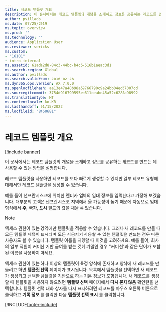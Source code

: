 ```yaml
---
title: 레코드 템플릿 개요
description: 이 문서에서는 레코드 템플릿의 개념을 소개하고 정보를 공유하는 레코드를 만드는 데 사용할 수 있는 방법을 설명합니다.
author: pvillads
ms.date: 07/25/2019
ms.topic: overview
ms.prod: ''
ms.technology: ''
audience: Application User
ms.reviewer: sericks
ms.custom:
- "16101"
- intro-internal
ms.assetid: 61ada2d8-84c3-44bc-b4c5-516b1aeac3d1
ms.search.region: Global
ms.author: pvillads
ms.search.validFrom: 2016-02-28
ms.dyn365.ops.version: AX 7.0.0
ms.openlocfilehash: aa13e47a48b98a59766790c9a24bb04ed67007cd
ms.sourcegitcommit: 3754d916799595eb611ceabe45a52c6280a98992
ms.translationtype: HT
ms.contentlocale: ko-KR
ms.lasthandoff: 01/15/2022
ms.locfileid: "8460681"
---
```

# <a name="record-templates-overview"></a>레코드 템플릿 개요

[!include [banner](../includes/banner.md)]

이 문서에서는 레코드 템플릿의 개념을 소개하고 정보를 공유하는 레코드를 만드는 데 사용할 수 있는 방법을 설명합니다.

레코드 템플릿을 사용하면 레코드를 보다 빠르게 생성할 수 있지만 일부 레코드 유형에 대해서만 레코드 템플릿을 생성할 수 있습니다.

예를 들어 샌프란시스코에 위치한 렌터카 업체의 임대 정보를 입력한다고 가정해 보겠습니다. 대부분의 고객은 샌프란시스코 지역에서 올 가능성이 높기 때문에 자동으로 임대 형식에서 **주**, **국가**, **도시** 필드의 값을 채울 수 있습니다.

> [!NOTE]
> 액세스 권한이 있는 영역에만 템플릿을 적용할 수 있습니다. 그러나 새 레코드를 만들 때 모든 템플릿 제목이 표시되며 모든 사용자가 사용할 수 있는 템플릿을 만드는 경우 다른 사용자도 볼 수 있습니다. 템플릿 이름을 지정할 때 이것을 고려하세요. 예를 들어, 회사의 일부 직원이 커미션 기반 급여를 받는 것이 기밀인 경우 "커미션"과 같은 단어가 포함된 이름을 사용하지 마세요.

액세스 권한이 있는 하나 이상의 템플릿이 특정 양식에 존재하고 양식에 새 레코드를 만들려고 하면 **템플릿 선택** 페이지가 표시됩니다. 목록에서 템플릿을 선택하면 새 레코드가 생성되고 선택한 템플릿을 기반으로 하는 기본 정보가 포함됩니다. 새 레코드를 생성할 때 템플릿을 사용하지 않으려면 **템플릿 선택** 페이지에서 **다시 묻지 않음** 확인란을 선택합니다. 템플릿 선택 대화 상자를 다시 표시하려면 레코드를 마우스 오른쪽 버튼으로 클릭하고 **기록 정보** 를 클릭한 다음 **템플릿 선택 표시** 를 클릭합니다.


[!INCLUDE[footer-include](../../../includes/footer-banner.md)]